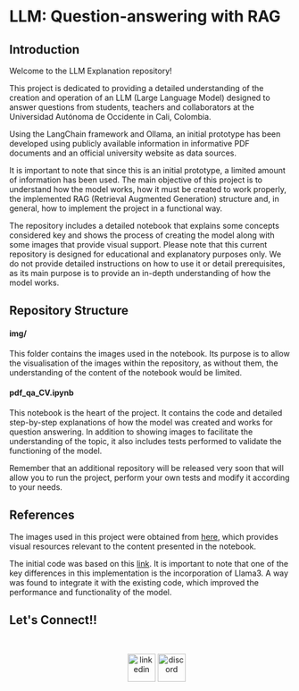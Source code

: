 # LLM: Question-answering with RAG

## Introduction
Welcome to the LLM Explanation repository!

This project is dedicated to providing a detailed understanding of the creation and operation of an LLM (Large Language Model) designed to answer questions from students, teachers and collaborators at the Universidad Autónoma de Occidente in Cali, Colombia.

Using the LangChain framework and Ollama, an initial prototype has been developed using publicly available information in informative PDF documents and an official university website as data sources.

It is important to note that since this is an initial prototype, a limited amount of information has been used. The main objective of this project is to understand how the model works, how it must be created to work properly, the implemented RAG (Retrieval Augmented Generation) structure and, in general, how to implement the project in a functional way.

The repository includes a detailed notebook that explains some concepts considered key and shows the process of creating the model along with some images that provide visual support. Please note that this current repository is designed for educational and explanatory purposes only. We do not provide detailed instructions on how to use it or detail prerequisites, as its main purpose is to provide an in-depth understanding of how the model works.

## Repository Structure

#### img/
This folder contains the images used in the notebook. Its purpose is to allow the visualisation of the images within the repository, as without them, the understanding of the content of the notebook would be limited.

#### pdf_qa_CV.ipynb
This notebook is the heart of the project. It contains the code and detailed step-by-step explanations of how the model was created and works for question answering. In addition to showing images to facilitate the understanding of the topic, it also includes tests performed to validate the functioning of the model.

Remember that an additional repository will be released very soon that will allow you to run the project, perform your own tests and modify it according to your needs. 

## References
The images used in this project were obtained from [here](https://medium.com/@onkarmishra/using-langchain-for-question-answering-on-own-data-3af0a82789ed), which provides visual resources relevant to the content presented in the notebook.

The initial code was based on this [link](https://medium.com/@Sanjjushri/rag-pdf-q-a-using-llama-2-in-8-steps-021a7dbe26e1). It is important to note that one of the key differences in this implementation is the incorporation of Llama3. A way was found to integrate it with the existing code, which improved the performance and functionality of the model. 

## <b> Let's Connect!!</b>

<br>
<div align='left'>

<ul>

<!--icons and links-->
<p align="center">
<a href="https://www.linkedin.com/in/atenea-rojas" target="blank"><img align="center" src="https://user-images.githubusercontent.com/88904952/234979284-68c11d7f-1acc-4f0c-ac78-044e1037d7b0.png" alt="linkedin" height="50" width="50" /></a>
<!--<a href="" target="blank"><img align="center" src="https://user-images.githubusercontent.com/88904952/234981169-2dd1e58f-4b7e-468c-8213-034ba62156c3.png" alt="instagram" height="50" width="50" /></a>-->
<a href="https://discordapp.com/users/558813893422612541" target="blank"><img align="center" src="https://user-images.githubusercontent.com/88904952/234982627-019fd336-6248-453c-9b05-97c13fd1d207.png" alt="discord" height="50" width="50" /></a>
  
</p>
